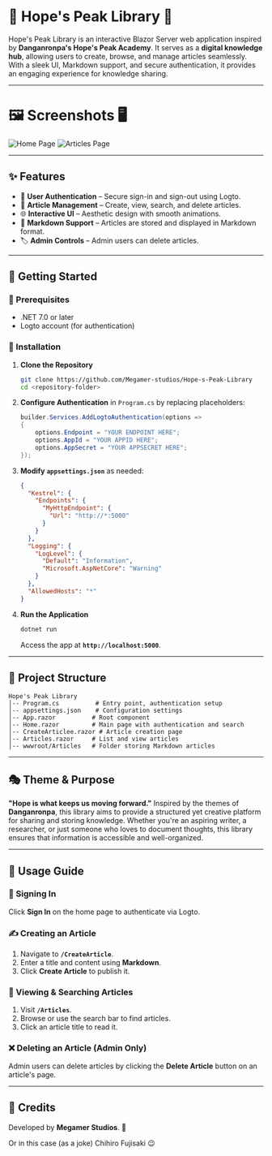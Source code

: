# 🌟 Hope's Peak Library 📖

Hope's Peak Library is an interactive Blazor Server web application inspired by **Danganronpa's Hope's Peak Academy**. It serves as a **digital knowledge hub**, allowing users to create, browse, and manage articles seamlessly. With a sleek UI, Markdown support, and secure authentication, it provides an engaging experience for knowledge sharing.

---

# 🖼️ Screenshots 🖥️

![Home Page](https://github.com/Megamer-studios/Hope-s-Peak-Library/blob/52ff0d3cb4a901c28f64924b94b4abd2314ff394/Media/Screenshot%202025-03-15%20222409.png )
![Articles Page](https://github.com/Megamer-studios/Hope-s-Peak-Library/blob/52ff0d3cb4a901c28f64924b94b4abd2314ff394/Media/Screenshot%202025-03-15%20222430.png )


---
## ✨ Features

- 🔐 **User Authentication** – Secure sign-in and sign-out using Logto.
- 📝 **Article Management** – Create, view, search, and delete articles.
- 🌐 **Interactive UI** – Aesthetic design with smooth animations.
- 📖 **Markdown Support** – Articles are stored and displayed in Markdown format.
- 🏷️ **Admin Controls** – Admin users can delete articles.

---

## 🚀 Getting Started

### 📌 Prerequisites
- .NET 7.0 or later
- Logto account (for authentication)

### 🔧 Installation
1. **Clone the Repository**
   ```sh
   git clone https://github.com/Megamer-studios/Hope-s-Peak-Library
   cd <repository-folder>
   ```

2. **Configure Authentication** in `Program.cs` by replacing placeholders:
   ```csharp
   builder.Services.AddLogtoAuthentication(options =>
   {
       options.Endpoint = "YOUR ENDPOINT HERE";
       options.AppId = "YOUR APPID HERE";
       options.AppSecret = "YOUR APPSECRET HERE";
   });
   ```

3. **Modify `appsettings.json`** as needed:
   ```json
   {
     "Kestrel": {
       "Endpoints": {
         "MyHttpEndpoint": {
           "Url": "http://*:5000"
         }
       }
     },
     "Logging": {
       "LogLevel": {
         "Default": "Information",
         "Microsoft.AspNetCore": "Warning"
       }
     },
     "AllowedHosts": "*"
   }
   ```

4. **Run the Application**
   ```sh
   dotnet run
   ```
   Access the app at **`http://localhost:5000`**.

---

## 📂 Project Structure
```
Hope's Peak Library
│-- Program.cs          # Entry point, authentication setup
│-- appsettings.json    # Configuration settings
│-- App.razor          # Root component
│-- Home.razor         # Main page with authentication and search
│-- CreateArticlee.razor # Article creation page
│-- Articles.razor     # List and view articles
│-- wwwroot/Articles   # Folder storing Markdown articles
```

---

## 🎭 Theme & Purpose
**"Hope is what keeps us moving forward."** Inspired by the themes of **Danganronpa**, this library aims to provide a structured yet creative platform for sharing and storing knowledge. Whether you're an aspiring writer, a researcher, or just someone who loves to document thoughts, this library ensures that information is accessible and well-organized.

---

## 🎯 Usage Guide

### 🔑 Signing In
Click **Sign In** on the home page to authenticate via Logto.

### ✍️ Creating an Article
1. Navigate to **`/CreateArticle`**.
2. Enter a title and content using **Markdown**.
3. Click **Create Article** to publish it.

### 🔎 Viewing & Searching Articles
1. Visit **`/Articles`**.
2. Browse or use the search bar to find articles.
3. Click an article title to read it.

### ❌ Deleting an Article (Admin Only)
Admin users can delete articles by clicking the **Delete Article** button on an article's page.

---

## 👑 Credits
Developed by **Megamer Studios**. 🚀

Or in this case (as a joke) Chihiro Fujisaki 😉

